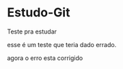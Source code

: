 # Estudo-Git
Teste pra estudar




esse é um teste que teria dado errado.


agora o erro esta corrigido